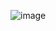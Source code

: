 ![image](https://github.com/Abhi865625/Nutrition-Facts/assets/93569162/1ee788cd-8c7a-4c0d-95dd-e57bc8f2d0b4)
